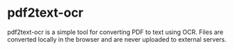 # pdf2text-ocr

pdf2text-ocr is a simple tool for converting PDF to text using OCR. Files are converted locally in the browser and are never uploaded to external servers.
